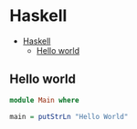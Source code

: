 # Haskell

<!--ts-->
   * [Haskell](hasekll.md#haskell)
      * [Hello world](hasekll.md#hello-world)

<!-- Added by: runner, at: Tue Apr  6 11:45:53 UTC 2021 -->

<!--te-->

## Hello world
```haskell
module Main where

main = putStrLn "Hello World"
```
